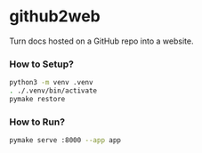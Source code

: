 # github2web

Turn docs hosted on a GitHub repo into a website.

### How to Setup?

```bash
python3 -m venv .venv
. ./.venv/bin/activate
pymake restore
```

### How to Run?

```bash
pymake serve :8000 --app app
```